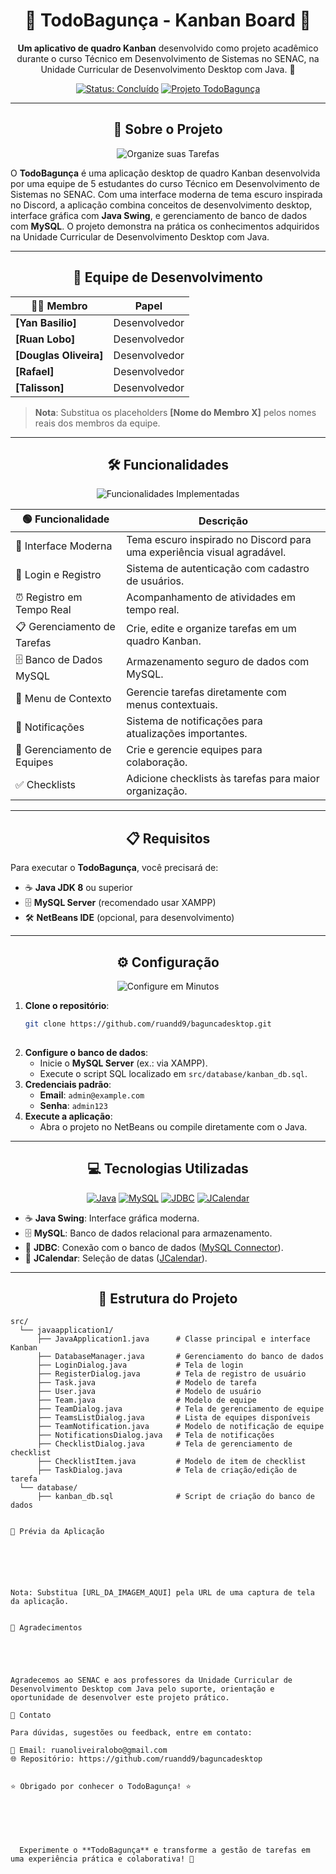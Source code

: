 <h1 align="center">🌟 TodoBagunça - Kanban Board 🌟</h1>

<p align="center">
  <strong>Um aplicativo de quadro Kanban</strong> desenvolvido como projeto acadêmico durante o curso Técnico em Desenvolvimento de Sistemas no SENAC, na Unidade Curricular de Desenvolvimento Desktop com Java. 🚀
</p>

<p align="center">
  <a href="https://shields.io"><img src="https://img.shields.io/badge/Status-Concluído-green?style=flat-square" alt="Status: Concluído"></a>
  <a href="https://shields.io"><img src="https://img.shields.io/badge/Projeto-TodoBagunça-orange?style=for-the-badge" alt="Projeto TodoBagunça"></a>
</p>

---

<h2 align="center">📖 Sobre o Projeto</h2>

<p align="center">
  <img src="https://img.shields.io/badge/🔥-Organize_suas_Tarefas-red?style=for-the-badge" alt="Organize suas Tarefas">
</p>

O **TodoBagunça** é uma aplicação desktop de quadro Kanban desenvolvida por uma equipe de 5 estudantes do curso Técnico em Desenvolvimento de Sistemas no SENAC. Com uma interface moderna de tema escuro inspirada no Discord, a aplicação combina conceitos de desenvolvimento desktop, interface gráfica com **Java Swing**, e gerenciamento de banco de dados com **MySQL**. O projeto demonstra na prática os conhecimentos adquiridos na Unidade Curricular de Desenvolvimento Desktop com Java.

---

<h2 align="center">👥 Equipe de Desenvolvimento</h2>

| 🧑‍💻 Membro | Papel |
|-------------|-------|
| **[Yan Basilio]** | Desenvolvedor |
| **[Ruan Lobo]** | Desenvolvedor |
| **[Douglas Oliveira]** | Desenvolvedor |
| **[Rafael]** | Desenvolvedor |
| **[Talisson]** | Desenvolvedor |

> **Nota**: Substitua os placeholders **[Nome do Membro X]** pelos nomes reais dos membros da equipe.

---

<h2 align="center">🛠️ Funcionalidades</h2>

<p align="center">
  <img src="https://img.shields.io/badge/✅-Funcionalidades_Implementadas-blueviolet?style=for-the-badge" alt="Funcionalidades Implementadas">
</p>

| 🟢 Funcionalidade | Descrição |
|-------------------|-----------|
| 🎨 Interface Moderna | Tema escuro inspirado no Discord para uma experiência visual agradável. |
| 🔐 Login e Registro | Sistema de autenticação com cadastro de usuários. |
| ⏰ Registro em Tempo Real | Acompanhamento de atividades em tempo real. |
| 📋 Gerenciamento de Tarefas | Crie, edite e organize tarefas em um quadro Kanban. |
| 🗄️ Banco de Dados MySQL | Armazenamento seguro de dados com MySQL. |
| 📍 Menu de Contexto | Gerencie tarefas diretamente com menus contextuais. |
| 🔔 Notificações | Sistema de notificações para atualizações importantes. |
| 👥 Gerenciamento de Equipes | Crie e gerencie equipes para colaboração. |
| ✅ Checklists | Adicione checklists às tarefas para maior organização. |

---

<h2 align="center">📋 Requisitos</h2>

Para executar o **TodoBagunça**, você precisará de:

- ☕ **Java JDK 8** ou superior
- 🗄️ **MySQL Server** (recomendado usar XAMPP)
- 🛠️ **NetBeans IDE** (opcional, para desenvolvimento)

---

<h2 align="center">⚙️ Configuração</h2>

<p align="center">
  <img src="https://img.shields.io/badge/🚀-Configure_em_Minutos-brightgreen?style=for-the-badge" alt="Configure em Minutos">
</p>

1. **Clone o repositório**:
   ```bash
   git clone https://github.com/ruandd9/baguncadesktop.git
 
2. **Configure o banco de dados**:
   - Inicie o **MySQL Server** (ex.: via XAMPP).
   - Execute o script SQL localizado em `src/database/kanban_db.sql`.
3. **Credenciais padrão**:
   - **Email**: `admin@example.com`
   - **Senha**: `admin123`
4. **Execute a aplicação**:
   - Abra o projeto no NetBeans ou compile diretamente com o Java.

---

<h2 align="center">💻 Tecnologias Utilizadas</h2>

<p align="center">
  <a href="https://shields.io"><img src="https://img.shields.io/badge/Java-007396?style=flat-square&logo=java&logoColor=white" alt="Java"></a>
  <a href="https://shields.io"><img src="https://img.shields.io/badge/MySQL-4479A1?style=flat-square&logo=mysql&logoColor=white" alt="MySQL"></a>
  <a href="https://shields.io"><img src="https://img.shields.io/badge/JDBC-000000?style=flat-square&logo=java&logoColor=white" alt="JDBC"></a>
  <a href="https://shields.io"><img src="https://img.shields.io/badge/JCalendar-FFD700?style=flat-square&logo=java&logoColor=black" alt="JCalendar"></a>
</p>

- ☕ **Java Swing**: Interface gráfica moderna.
- 🗄️ **MySQL**: Banco de dados relacional para armazenamento.
- 🔗 **JDBC**: Conexão com o banco de dados ([MySQL Connector](https://repo1.maven.org/maven2/com/mysql/mysql-connector-j/9.0.0/mysql-connector-j-9.0.0.jar)).
- 📅 **JCalendar**: Seleção de datas ([JCalendar](https://repo1.maven.org/maven2/com/toedter/jcalendar/1.4/jcalendar-1.4.jar)).

---

<h2 align="center">📂 Estrutura do Projeto</h2>

```plaintext
src/
  └── javaapplication1/
      ├── JavaApplication1.java      # Classe principal e interface Kanban
      ├── DatabaseManager.java       # Gerenciamento do banco de dados
      ├── LoginDialog.java           # Tela de login
      ├── RegisterDialog.java        # Tela de registro de usuário
      ├── Task.java                  # Modelo de tarefa
      ├── User.java                  # Modelo de usuário
      ├── Team.java                  # Modelo de equipe
      ├── TeamDialog.java            # Tela de gerenciamento de equipe
      ├── TeamsListDialog.java       # Lista de equipes disponíveis
      ├── TeamNotification.java      # Modelo de notificação de equipe
      ├── NotificationsDialog.java   # Tela de notificações
      ├── ChecklistDialog.java       # Tela de gerenciamento de checklist
      ├── ChecklistItem.java         # Modelo de item de checklist
      ├── TaskDialog.java            # Tela de criação/edição de tarefa
  └── database/
      ├── kanban_db.sql              # Script de criação do banco de dados


📸 Prévia da Aplicação


  



Nota: Substitua [URL_DA_IMAGEM_AQUI] pela URL de uma captura de tela da aplicação.


🙏 Agradecimentos


  


Agradecemos ao SENAC e aos professores da Unidade Curricular de Desenvolvimento Desktop com Java pelo suporte, orientação e oportunidade de desenvolver este projeto prático.

📧 Contato

Para dúvidas, sugestões ou feedback, entre em contato:

📩 Email: ruanoliveiralobo@gmail.com
🌐 Repositório: https://github.com/ruandd9/baguncadesktop


⭐ Obrigado por conhecer o TodoBagunça! ⭐


  



  Experimente o **TodoBagunça** e transforme a gestão de tarefas em uma experiência prática e colaborativa! 🎉

```
